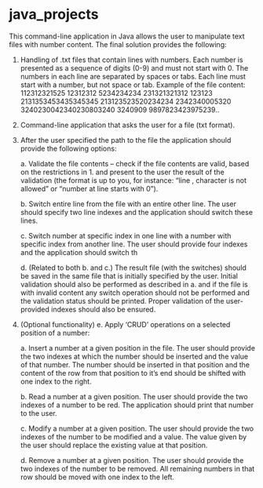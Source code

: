 # java_projects

This command-line application in Java allows the user to manipulate text files with number content. The final solution provides the following:

1.	Handling of .txt files that contain lines with numbers. Each number is presented as a sequence of digits (0-9) and must not start with 0. 
The numbers in each line are separated by spaces or tabs. Each line must start with a number, but not space or tab.
Example of the file content: 112312321525 12312312 5234234234 
231321321312 123123 2131353453435345345 213123523520234234 2342340005320 3240230042340230803240 3240909 9897823423975239..

2.	Command-line application that asks the user for a file (txt format).

3.	After the user specified the path to the file the application should provide the following options:

    a. Validate the file contents – check if the file contents are valid, based on the restrictions in 1. and present to the user the result of 
    the validation (the format is up to you, for instance: “line , character is not allowed” or “number at line starts with 0”).

    b. Switch entire line from the file with an entire other line. The user should specify two line indexes and the application should switch these lines.

    c. Switch number at specific index in one line with a number with specific index from another line. The user should provide four indexes and the application 
    should switch th

    d. (Related to both b. and c.) The result file (with the switches) should be saved in the same file that is initially specified by the user. 
    Initial validation should also be performed as described in a. and if the file is with invalid content any switch operation should not be performed and 
    the validation status should be printed. Proper validation of the user-provided indexes should also be ensured.

4.	(Optional functionality) e. Apply ‘CRUD’ operations on a selected position of a number:

    a.	Insert a number at a given position in the file. The user should provide the two indexes at which the number should be inserted and the value of that number. 
    The number should be inserted in that position and the content of the row from that position to it’s end should be shifted with one index to the right.

    b.	Read a number at a given position. The user should provide the two indexes of a number to be red. The application should print that number to the user.

    c.	Modify a number at a given position. The user should provide the two indexes of the number to be modified and a value. The value given by the user should               replace the existing value at that position.

    d.	Remove a number at a given position. The user should provide the two indexes of the number to be removed. All remaining numbers in that row should be moved 
    with one index to the left.

